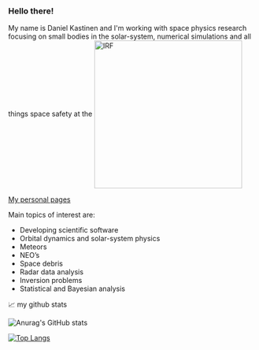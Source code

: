 ### Hello there!

My name is Daniel Kastinen and I'm working with space physics research focusing on small bodies in the solar-system, numerical simulations and all things space safety at the
<a href="https://www.irf.se/"><img align="center" width=300 src="https://www.irf.se/branding/irf-neg.svg" alt="IRF" /></a>

[My personal pages](https://danielk.developer.irf.se/)

Main topics of interest are:

* Developing scientific software
* Orbital dynamics and solar-system physics
* Meteors
* NEO’s
* Space debris
* Radar data analysis
* Inversion problems
* Statistical and Bayesian analysis


📈 my github stats

![Anurag's GitHub stats](https://github-readme-stats.vercel.app/api?username=danielk333&show_icons=true&theme=tokyonight)

[![Top Langs](https://github-readme-stats.vercel.app/api/top-langs/?username=danielk333&theme=tokyonight&hide=jupiter,html,batchfile,dockerfile&langs_count=8)](https://github.com/anuraghazra/github-readme-stats)
